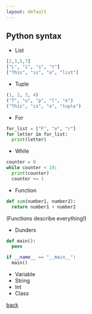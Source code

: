 ```yaml
---
layout: default
---
```


## Python syntax

- List
```python
[2,3,5,7]
["L", "i", "s", "t"]
["This", "is", "a", "list"]
```

- Tuple
```python
(1, 2, 3, 4)
("T", "u", "p", "l", "e")
("This", "is", "a", "tuple")
```

- For
```python
for_list = ["F", "o", "r"]
for letter in for_list:
  print(letter)
```

- While
```python
counter = 0
while counter < 10:
  print(counter)
  counter += 1
```

- Function
```python
def sum(number1, number2):
  return number1 + number2
```
(Functions describe everything!)

- Dunders
```python
def main():
  pass

if __name__ == "__main__":
  main()
```

- Variable
- String
- Int
- Class


[back](./)
